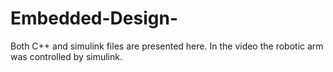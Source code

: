 # Embedded-Design-
Both C++ and simulink files are presented here. 
In the video the robotic arm was controlled by simulink. 
